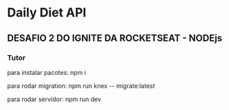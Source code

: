 # Daily Diet API

## DESAFIO 2 DO IGNITE DA ROCKETSEAT - NODEjs

### Tutor

para instalar pacotes:
npm i

para rodar migration:
npm run knex -- migrate:latest

para rodar servidor:
npm run dev
